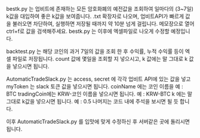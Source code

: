 bestk.py 는 업비트에 존재하는 모든 암호화폐의 예전값을 조회하여 일마다의 (3~7일) k값을 대입하여 좋은 k값을 보여줍니다.
.txt 확장자로 나오며, 업비트API가 빠르게 값을 불러오면 차단하여, 실행하면 저장될 때까지 약 10분 넘게 걸립니다.
메모장으로 열어 ctrl+f로 값을 검색해주세요.
bestk.py 는 이후에 엑셀파일로 나오게 수정할 예정입니다.

backtest.py 는 해당 코인의 과거 7일의 값을 조회 한 후 수익률, 누적 수익률 등이 엑셀 파일로 저장됩니다.
count 값에 몇일을 조회할 지 넣으시고, k 값에는 말 그대로 k 값을 넣으시면 됩니다. 

AutomaticTradeSlack.py 는 access, secret 에 각각 업비트 API에 있는 값을 넣고 myToken 는 slack 토큰 값을 넣으시면 됩니다.
coinName 에는 코인 이름을 예 : BTC
tradingCoin에는 KRW-코인 이름을 넣으시면 됩니다. 예 : KRW-BTC
k 에는 말 그대로 k값을 넣으시면 됩니다. 예 : 0.5
나머지는 코드 내에 주석을 보시면 될 듯 합니다.

이후 AutomaticTradeSlack.py 를 입맛에 맞게 수정하신 후 서버같은 곳에 돌리시면 됩니다.
